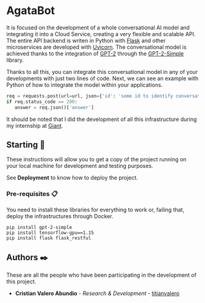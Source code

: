 # AgataBot

It is focused on the development of a whole conversational AI model and integrating it into a Cloud Service, creating a very flexible and scalable API. The entire API backend is writen in Python with [Flask](https://flask.palletsprojects.com/en/1.1.x/) and other microservices are developed with [Uvicorn](https://www.uvicorn.org/). The conversational model is achieved thanks to the integration of [GPT-2](https://github.com/openai/gpt-2) through the [GPT-2-Simple](https://github.com/minimaxir/gpt-2-simple) library.

Thanks to all this, you can integrate this conversational model in any of your developments with just two lines of code. Next, we can see an example with Python of how to integrate the model within your applications.

```python
req = requests.post(url=url, json={'id': 'some id to identify conversation', 'question': 'What is your name?'})
if req.status_code == 200:
   answer = req.json()['answer']
```

It should be noted that I did the development of all this infrastructure during my internship at [Giant](http://giant.uji.es/).

## Starting 🚀

These instructions will allow you to get a copy of the project running on your local machine for development and testing purposes.

See **Deployment** to know how to deploy the project.

### Pre-requisites 📋

You need to install these libraries for everything to work or, failing that, deploy the infrastructures through Docker.

```
pip install gpt-2-simple
pip install tensorflow-gpu==1.15
pip install flask flask_restful
```

## Authors ✒️

These are all the people who have been participating in the development of this project.

* **Cristian Valero Abundio** - *Research & Development* - [titianvalero](https://github.com/CristianValero)

<!--### Instalación 🔧

_Una serie de ejemplos paso a paso que te dice lo que debes ejecutar para tener un entorno de desarrollo ejecutandose_

_Dí cómo será ese paso_

```
Da un ejemplo
```

_Y repite_

```
hasta finalizar
```

_Finaliza con un ejemplo de cómo obtener datos del sistema o como usarlos para una pequeña demo_

## Ejecutando las pruebas ⚙️

_Explica como ejecutar las pruebas automatizadas para este sistema_

### Analice las pruebas end-to-end 🔩

_Explica que verifican estas pruebas y por qué_

```
Da un ejemplo
```

### Y las pruebas de estilo de codificación ⌨️

_Explica que verifican estas pruebas y por qué_

```
Da un ejemplo
```

## Despliegue 📦

_Agrega notas adicionales sobre como hacer deploy_

## Construido con 🛠️

_Menciona las herramientas que utilizaste para crear tu proyecto_

* [Dropwizard](http://www.dropwizard.io/1.0.2/docs/) - El framework web usado
* [Maven](https://maven.apache.org/) - Manejador de dependencias
* [ROME](https://rometools.github.io/rome/) - Usado para generar RSS

## Contribuyendo 🖇️

Por favor lee el [CONTRIBUTING.md](https://gist.github.com/villanuevand/xxxxxx) para detalles de nuestro código de conducta, y el proceso para enviarnos pull requests.

## Wiki 📖

Puedes encontrar mucho más de cómo utilizar este proyecto en nuestra [Wiki](https://github.com/tu/proyecto/wiki)

## Versionado 📌

Usamos [SemVer](http://semver.org/) para el versionado. Para todas las versiones disponibles, mira los [tags en este repositorio](https://github.com/tu/proyecto/tags).

## Licencia 📄

Este proyecto está bajo la Licencia (Tu Licencia) - mira el archivo [LICENSE.md](LICENSE.md) para detalles

## Expresiones de Gratitud 🎁

* Comenta a otros sobre este proyecto 📢
* Invita una cerveza 🍺 o un café ☕ a alguien del equipo. 
* Da las gracias públicamente 🤓.
* etc.



---
⌨️ con ❤️ por [Villanuevand](https://github.com/Villanuevand) 😊 -->
